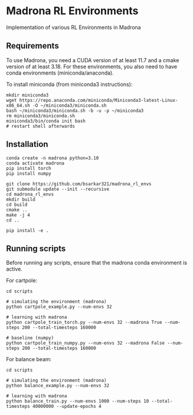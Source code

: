 # Madrona RL Environments

Implementation of various RL Environments in Madrona

## Requirements

To use Madrona, you need a CUDA version of at least 11.7 and a cmake version of at least 3.18. For these environments, you also need to have conda environments (miniconda/anaconda).

To install miniconda (from miniconda3 instructions):
```
mkdir miniconda3
wget https://repo.anaconda.com/miniconda/Miniconda3-latest-Linux-x86_64.sh -O ~/miniconda3/miniconda.sh
bash ~/miniconda3/miniconda.sh -b -u -p ~/miniconda3
rm miniconda3/miniconda.sh
miniconda3/bin/conda init bash
# restart shell afterwards
```

## Installation

```
conda create -n madrona python=3.10
conda activate madrona
pip install torch
pip install numpy

git clone https://github.com/bsarkar321/madrona_rl_envs
git submodule update --init --recursive
cd madrona_rl_envs
mkdir build
cd build
cmake ..
make -j 4
cd ..

pip install -e .
```

## Running scripts

Before running any scripts, ensure that the madrona conda environment is active.

For cartpole:

```
cd scripts

# simulating the environment (madrona)
python cartpole_example.py --num-envs 32

# learning with madrona
python cartpole_train_torch.py --num-envs 32 --madrona True --num-steps 200 --total-timesteps 160000

# baseline (numpy)
python cartpole_train_numpy.py --num-envs 32 --madrona False --num-steps 200 --total-timesteps 160000
```

For balance beam:

```
cd scripts

# simulating the environment (madrona)
python balance_example.py --num-envs 32

# learning with madrona
python balance_train.py --num-envs 1000 --num-steps 10 --total-timesteps 40000000 --update-epochs 4
```
